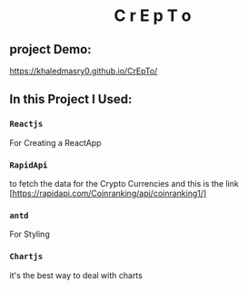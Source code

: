 <h1 align="center"> C r E p T o </h1>

## project Demo:
https://khaledmasry0.github.io/CrEpTo/

## In this Project I Used:

### `Reactjs`

For Creating a ReactApp

### `RapidApi`

to fetch the data for the Crypto Currencies and this is the link
[https://rapidapi.com/Coinranking/api/coinranking1/]

### `antd`

For Styling

### `Chartjs`

it's the best way to deal with charts

